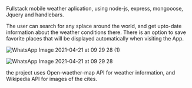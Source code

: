 Fullstack mobile weather aplication, using node-js, express, mongooose, Jquery and handlebars. 

The user can search for any splace around the world, and get upto-date information about the weather conditions there. There is an option to save favorite places that will be displayed automatically when visiting the App.

![WhatsApp Image 2021-04-21 at 09 29 28 (1)](https://user-images.githubusercontent.com/73039912/115508769-604e6580-a286-11eb-84b2-7bdee8c85e3c.jpeg)

![WhatsApp Image 2021-04-21 at 09 29 28](https://user-images.githubusercontent.com/73039912/115509149-c509c000-a286-11eb-9c17-b086ea42e98d.jpeg)

the project uses Open-waether-map API for weather information, and Wikipedia API for images of the cites.
